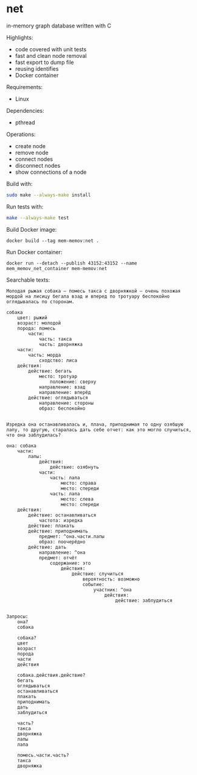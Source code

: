 # net
in-memory graph database written with C

Highlights:
* code covered with unit tests
* fast and clean node removal
* fast export to dump file
* reusing identifies
* Docker container

Requirements:
* Linux

Dependencies:
* pthread

Operations:
* create node
* remove node
* connect nodes
* disconnect nodes
* show connections of a node

Build with:
```bash
sudo make --always-make install
```
Run tests with:
```bash
make --always-make test
```

Build Docker image:
```
docker build --tag mem-memov:net .
```

Run Docker container:
```
docker run --detach --publish 43152:43152 --name mem_memov_net_container mem-memov:net
```

Searchable texts:
```
Молодая рыжая собака — помесь такса с дворняжкой — очень похожая мордой на лисицу бегала взад и вперед по тротуару беспокойно оглядывалась по сторонам.

собака
    цвет: рыжий
    возраст: молодой
    порода: помесь
        части:
            часть: такса
            часть: дворняжка
    части:
        часть: морда
            сходство: лиса
    действия:
        действие: бегать
            место: тротуар
                положение: сверху
            направление: взад
            направление: вперёд
        действие: оглядываться
            направление: стороны
            образ: беспокойно


Изредка она останавливалась и, плача, приподнимая то одну озябшую лапу, то другую, старалась дать себе отчет: как это могло случиться, что она заблудилась?

она: собака
    части:
        лапы:
            действия:
                действие: озябнуть
            части:
                часть: лапа
                    место: справа
                    место: спереди
                часть: лапа
                    место: слева
                    место: спереди
    действия:
        действие: останавливаться
            частота: изредка
        действие: плакать
        действие: приподнимать
            предмет: ^она.части.лапы
            образ: поочерёдно
        действие: дать
            направление: ^она
            предмет: отчёт
                содержание: это
                    действия:
                        действие: случиться
                            вероятность: возможно
                            событие:
                                участник: ^она
                                    действия:
                                        действие: заблудиться
            

Запросы:
    она?
    собака

    собака?
    цвет
    возраст
    порода
    части
    действия

    собака.действия.действие?
    бегать
    оглядываться
    останавливаться
    плакать
    приподнимать
    дать
    заблудиться

    часть?
    такса
    дворняжка
    лапы
    лапа

    помесь.части.часть?
    такса
    дворняжка
```